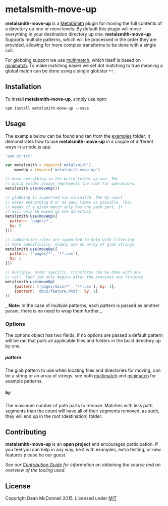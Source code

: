 # metalsmith-move-up

__metalsmith-move-up__ is a [MetalSmith][] plugin for moving the full contents of a directory up one or more
levels. By default this plugin will move everything in your destination directory up one. __metalsmith-move-up__
Supports multiple patterns, which will be processed in the order they are provided, allowing for more complex
transforms to be done with a single call.

For globbing support we use [multimatch][], which itself is based on [minimatch][]. To make matching easier
we set dot matching to true meaning a global match can be done using a single globstar `**`.

## Installation
To install __metalsmith-move-up__, simply use npm:

```
npm install metalsmith-move-up --save
```

## Usage
The example below can be found and ran from the [examples](./examples/) folder; it demonstrates
how to use __metalsmith-move-up__ in a couple of different ways in a node.js app.

```javascript
'use strict'

var metalsmith = require('metalsmith'),
    moveUp = require('metalsmith-move-up')

// move everything in the build folder up one. The
// build folder always represents the root for operations.
metalsmith.use(moveUp())

// globbing is supported via minimatch. The by count
// moves everything N or as many times as possible. This
// means if a given match only has one path part, it
// will only be moved up one directory.
metalsmith.use(moveUp({
  pattern: 'pages/*',
  by: 2
}))

// combination rules are supported to help with filtering
// more specifically. Simply use an array of glob strings.
metalsmith.use(moveUp({
  pattern: ['pages/*', '!*.css'],
  by: 1
}))

// multiple, order specific, transforms can be done with one
// call. Each job only begins after the previous one finishes.
metalsmith.use(moveUp(
    {pattern: ['pages/docs/*', '!*.css'], by: 1},
    {pattern: 'docs/feature.html', by: 1}
))
```

_ __Note:__ In the case of multiple patterns, each pattern is passed as another param, there is no need to
wrap them further._

### Options
The options object has two fields, if no options are passed a default pattern will be ran that pulls
all applicable files and folders in the build directory up by one.

##### _pattern_
The glob pattern to use when locating files and directories for moving, can be a string or an array of
strings. see both [multimatch][] and [minimatch][] for example patterns.

##### _by_
The maximum number of path parts to remove. Matches with less path segments than the count will have
all of their segments removed, as such, they will end up in the root (destination) folder.

## Contributing
__metalsmith-move-up__ is an __open project__ and encourages participation. If you feel you can help in
any way, be it with examples, extra testing, or new features please be our guest.

_See our [Contribution Guide][] for information on obtaining the source and an overview of the tooling used._

## License

Copyright Dean McDonnell 2015, Licensed under [MIT](./LICENSE)

[Metalsmith]: http://metalsmith.io
[MultiMatch]: https://www.npmjs.com/package/minimatch
[MiniMatch]: https://www.npmjs.com/package/minimatch
[Contribution Guide]: ./CONTRIBUTING.md
